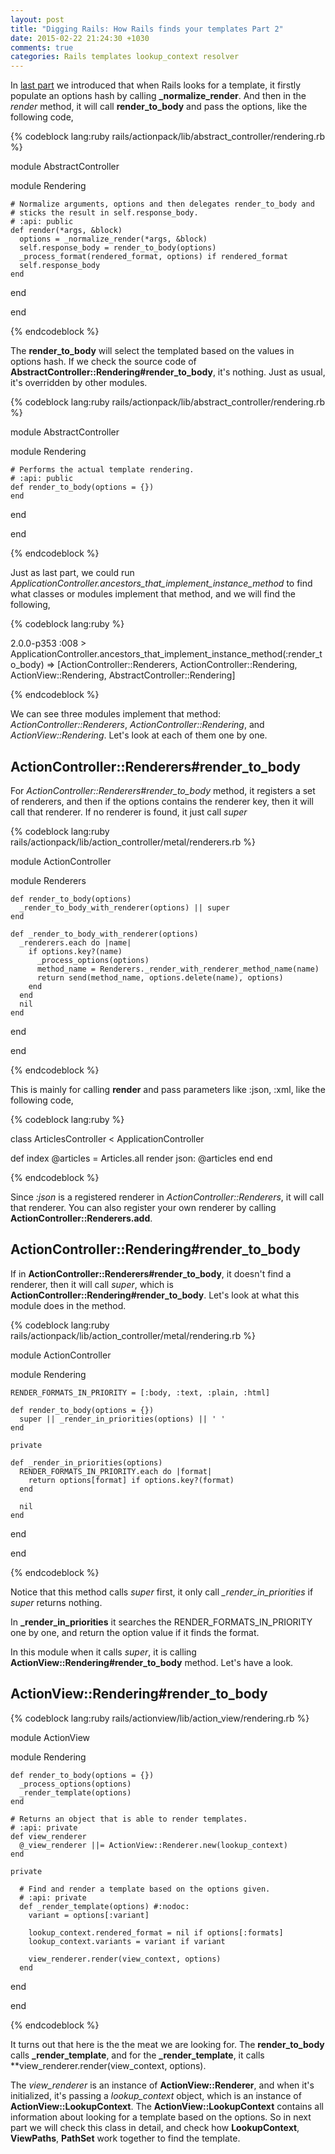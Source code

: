 ```yaml
---
layout: post
title: "Digging Rails: How Rails finds your templates Part 2"
date: 2015-02-22 21:24:30 +1030
comments: true
categories: Rails templates lookup_context resolver
---
```

In [last part](http://climber2002.github.io/blog/2015/02/21/how-rails-finds-your-templates-part-1/) we introduced that when Rails looks for a template, it firstly populate an options hash by calling **_normalize_render**. And then in the *render* method, it will call **render_to_body** and pass the options, like the following code,

{% codeblock lang:ruby rails/actionpack/lib/abstract_controller/rendering.rb %}

module AbstractController

  module Rendering

    # Normalize arguments, options and then delegates render_to_body and
    # sticks the result in self.response_body.
    # :api: public
    def render(*args, &block)
      options = _normalize_render(*args, &block)
      self.response_body = render_to_body(options)
      _process_format(rendered_format, options) if rendered_format
      self.response_body
    end
  end

end

{% endcodeblock %}

The **render_to_body** will select the templated based on the values in options hash. If we check the source code of **AbstractController::Rendering#render_to_body**, it's nothing. Just as usual, it's overridden by other modules.

{% codeblock lang:ruby rails/actionpack/lib/abstract_controller/rendering.rb %}

module AbstractController

  module Rendering

    # Performs the actual template rendering.
    # :api: public
    def render_to_body(options = {})
    end

  end

end

{% endcodeblock %}

Just as last part, we could run *ApplicationController.ancestors_that_implement_instance_method* to find what classes or modules implement that method, and we will find the following,

{% codeblock lang:ruby %}

2.0.0-p353 :008 > ApplicationController.ancestors_that_implement_instance_method(:render_to_body)
 => [ActionController::Renderers, ActionController::Rendering, ActionView::Rendering, AbstractController::Rendering] 

{% endcodeblock %}

We can see three modules implement that method: *ActionController::Renderers*, *ActionController::Rendering*, and *ActionView::Rendering*. Let's look at each of them one by one.

## ActionController::Renderers#render_to_body

For *ActionController::Renderers#render_to_body* method, it registers a set of renderers, and then if the options contains the renderer key, then it will call that renderer. If no renderer is found, it just call *super*

{% codeblock lang:ruby rails/actionpack/lib/action_controller/metal/renderers.rb %}

module ActionController

  module Renderers

    def render_to_body(options)
      _render_to_body_with_renderer(options) || super
    end

    def _render_to_body_with_renderer(options)
      _renderers.each do |name|
        if options.key?(name)
          _process_options(options)
          method_name = Renderers._render_with_renderer_method_name(name)
          return send(method_name, options.delete(name), options)
        end
      end
      nil
    end

  end

end

{% endcodeblock %}

This is mainly for calling **render** and pass parameters like :json, :xml, like the following code,

{% codeblock lang:ruby %}

class ArticlesController < ApplicationController

  def index
    @articles = Articles.all
    render json: @articles
  end
end

{% endcodeblock %}

Since *:json* is a registered renderer in *ActionController::Renderers*, it will call that renderer. You can also register your own renderer by calling **ActionController::Renderers.add**.

## ActionController::Rendering#render_to_body
If in **ActionController::Renderers#render_to_body**, it doesn't find a renderer, then it will call *super*, which is **ActionController::Rendering#render_to_body**. Let's look at what this module does in the method.

{% codeblock lang:ruby rails/actionpack/lib/action_controller/metal/rendering.rb %}

module ActionController

  module Rendering

    RENDER_FORMATS_IN_PRIORITY = [:body, :text, :plain, :html]

    def render_to_body(options = {})
      super || _render_in_priorities(options) || ' '
    end

    private

    def _render_in_priorities(options)
      RENDER_FORMATS_IN_PRIORITY.each do |format|
        return options[format] if options.key?(format)
      end

      nil
    end

  end

end

{% endcodeblock %}

Notice that this method calls *super* first, it only call *_render_in_priorities* if *super* returns nothing.

In **_render_in_priorities** it searches the RENDER_FORMATS_IN_PRIORITY one by one, and return the option value if it finds the format.

In this module when it calls *super*, it is calling **ActionView::Rendering#render_to_body** method. Let's have a look.

## ActionView::Rendering#render_to_body

{% codeblock lang:ruby rails/actionview/lib/action_view/rendering.rb %}

module ActionView

  module Rendering

    def render_to_body(options = {})
      _process_options(options)
      _render_template(options)
    end

    # Returns an object that is able to render templates.
    # :api: private
    def view_renderer
      @_view_renderer ||= ActionView::Renderer.new(lookup_context)
    end

    private

      # Find and render a template based on the options given.
      # :api: private
      def _render_template(options) #:nodoc:
        variant = options[:variant]

        lookup_context.rendered_format = nil if options[:formats]
        lookup_context.variants = variant if variant

        view_renderer.render(view_context, options)
      end

  end

end

{% endcodeblock %}

It turns out that here is the the meat we are looking for. The **render_to_body** calls **_render_template**, and for the **_render_template**, it calls **view_renderer.render(view_context, options).

The *view_renderer* is an instance of **ActionView::Renderer**, and when it's initialized, it's passing a *lookup_context* object, which is an instance of **ActionView::LookupContext**. The **ActionView::LookupContext** contains all information about looking for a template based on the options. So in next part we will check this class in detail, and check how **LookupContext**, **ViewPaths**, **PathSet** work together to find the template.

